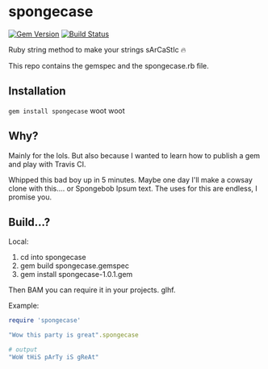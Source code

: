 # spongecase
[![Gem Version](https://badge.fury.io/rb/spongecase.svg)](https://badge.fury.io/rb/spongecase)
[![Build Status](https://travis-ci.org/DLvalentine/spongecase.svg?branch=master)](https://travis-ci.org/DLvalentine/spongecase)

Ruby string method to make your strings sArCaStIc :fire: 


This repo contains the gemspec and the spongecase.rb file. 

## Installation
`gem install spongecase` woot woot

## Why?
Mainly for the lols. But also because I wanted to learn how to publish a gem and play with Travis CI.

Whipped this bad boy up in 5 minutes. Maybe one day I'll make a cowsay clone with this.... or Spongebob Ipsum text. The uses for this are endless, I promise you.

## Build...?
Local: 

1. cd into spongecase
2. gem build spongecase.gemspec
3. gem install spongecase-1.0.1.gem

Then BAM you can require it in your projects. glhf.


Example:

```ruby
require 'spongecase'

"Wow this party is great".spongecase

# output
"WoW tHiS pArTy iS gReAt" 
```
